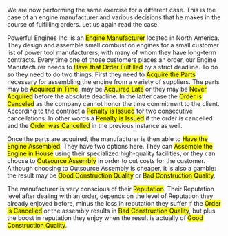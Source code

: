 We are now performing the same exercise for a different case. This is the case of an engine manufacturer and various decisions that he makes in the course of fulfilling orders. Let us again read the case.

Powerful Engines Inc. is an <mark>Engine Manufacturer</mark> located in North America. They design and assemble small combustion engines for a small customer list of power tool manufacturers, with many of whom they have long-term contracts. Every time one of those customers places an order, our Engine Manufacturer needs to <mark>Have that Order Fulfilled</mark> by a strict deadline. To do so they need to do two things. First they need to <mark>Acquire the Parts</mark> necessary for assembling the engine from a variety of suppliers. The parts may be <mark>Acquired in Time</mark>, may be <mark>Acquired Late</mark> or they may be <mark>Never Acquired</mark> before the absolute deadline. In the latter case the <mark>Order is Canceled</mark> as the company cannot honor the time commitment to the client. According to the contract a <mark>Penalty is Issued</mark> for two consecutive cancellations. In other words a <mark>Penalty is Issued</mark> if the order is cancelled and the <mark>Order was Cancelled</mark> in the previous instance as well. 

Once the parts are acquired, the manufacturer is then able to <mark>Have the Engine Assembled</mark>. They have two options here. They can <mark>Assemble the Engine in House</mark> using their specialized high-quality facilities, or they can choose to <mark>Outsource Assembly</mark> in order to cut costs for the customer.  Although choosing to Outsource Assembly is cheaper, it is also a gamble: the result may be <mark>Good Construction Quality</mark> or <mark>Bad Construction Quality</mark>. 

The manufacturer is very conscious of their <mark>Reputation</mark>. Their Reputation level after dealing with an order, depends on the level of Reputation they already enjoyed before, minus the loss in reputation they suffer if the <mark>Order is Cancelled</mark> or the assembly results in <mark>Bad Construction Quality</mark>, but plus the boost in reputation they enjoy when the result is actually of <mark>Good Construction Quality</mark>.





